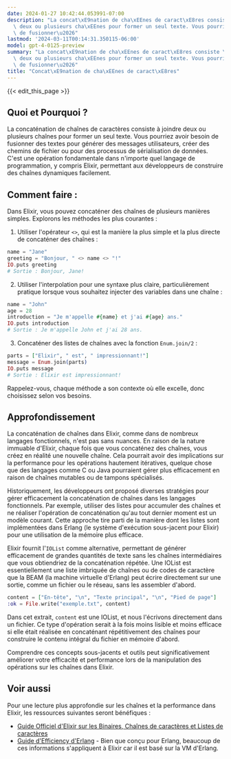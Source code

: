 ```yaml
---
date: 2024-01-27 10:42:44.053991-07:00
description: "La concat\xE9nation de cha\xEEnes de caract\xE8res consiste \xE0 joindre\
  \ deux ou plusieurs cha\xEEnes pour former un seul texte. Vous pourriez avoir besoin\
  \ de fusionner\u2026"
lastmod: '2024-03-11T00:14:31.350115-06:00'
model: gpt-4-0125-preview
summary: "La concat\xE9nation de cha\xEEnes de caract\xE8res consiste \xE0 joindre\
  \ deux ou plusieurs cha\xEEnes pour former un seul texte. Vous pourriez avoir besoin\
  \ de fusionner\u2026"
title: "Concat\xE9nation de cha\xEEnes de caract\xE8res"
---
```


{{< edit_this_page >}}

## Quoi et Pourquoi ?
La concaténation de chaînes de caractères consiste à joindre deux ou plusieurs chaînes pour former un seul texte. Vous pourriez avoir besoin de fusionner des textes pour générer des messages utilisateurs, créer des chemins de fichier ou pour des processus de sérialisation de données. C'est une opération fondamentale dans n'importe quel langage de programmation, y compris Elixir, permettant aux développeurs de construire des chaînes dynamiques facilement.

## Comment faire :
Dans Elixir, vous pouvez concaténer des chaînes de plusieurs manières simples. Explorons les méthodes les plus courantes :

1. Utiliser l'opérateur `<>`, qui est la manière la plus simple et la plus directe de concaténer des chaînes :

```elixir
name = "Jane"
greeting = "Bonjour, " <> name <> "!"
IO.puts greeting
# Sortie : Bonjour, Jane!
```

2. Utiliser l'interpolation pour une syntaxe plus claire, particulièrement pratique lorsque vous souhaitez injecter des variables dans une chaîne :

```elixir
name = "John"
age = 28
introduction = "Je m'appelle #{name} et j'ai #{age} ans."
IO.puts introduction
# Sortie : Je m'appelle John et j'ai 28 ans.
```

3. Concaténer des listes de chaînes avec la fonction `Enum.join/2` :

```elixir
parts = ["Elixir", " est", " impressionnant!"]
message = Enum.join(parts)
IO.puts message
# Sortie : Elixir est impressionnant!
```

Rappelez-vous, chaque méthode a son contexte où elle excelle, donc choisissez selon vos besoins.

## Approfondissement
La concaténation de chaînes dans Elixir, comme dans de nombreux langages fonctionnels, n'est pas sans nuances. En raison de la nature immuable d'Elixir, chaque fois que vous concaténez des chaînes, vous créez en réalité une nouvelle chaîne. Cela pourrait avoir des implications sur la performance pour les opérations hautement itératives, quelque chose que des langages comme C ou Java pourraient gérer plus efficacement en raison de chaînes mutables ou de tampons spécialisés.

Historiquement, les développeurs ont proposé diverses stratégies pour gérer efficacement la concaténation de chaînes dans les langages fonctionnels. Par exemple, utiliser des listes pour accumuler des chaînes et ne réaliser l'opération de concaténation qu'au tout dernier moment est un modèle courant. Cette approche tire parti de la manière dont les listes sont implémentées dans Erlang (le système d'exécution sous-jacent pour Elixir) pour une utilisation de la mémoire plus efficace.

Elixir fournit l'`IOList` comme alternative, permettant de générer efficacement de grandes quantités de texte sans les chaînes intermédiaires que vous obtiendriez de la concaténation répétée. Une IOList est essentiellement une liste imbriquée de chaînes ou de codes de caractère que la BEAM (la machine virtuelle d'Erlang) peut écrire directement sur une sortie, comme un fichier ou le réseau, sans les assembler d'abord.

```elixir
content = ["En-tête", "\n", "Texte principal", "\n", "Pied de page"]
:ok = File.write("exemple.txt", content)
```

Dans cet extrait, `content` est une IOList, et nous l'écrivons directement dans un fichier. Ce type d'opération serait à la fois moins lisible et moins efficace si elle était réalisée en concaténant répétitivement des chaînes pour construire le contenu intégral du fichier en mémoire d'abord.

Comprendre ces concepts sous-jacents et outils peut significativement améliorer votre efficacité et performance lors de la manipulation des opérations sur les chaînes dans Elixir.

## Voir aussi
Pour une lecture plus approfondie sur les chaînes et la performance dans Elixir, les ressources suivantes seront bénéfiques :

- [Guide Officiel d'Elixir sur les Binaires, Chaînes de caractères et Listes de caractères](https://elixir-lang.org/getting-started/binaries-strings-and-char-lists.html)
- [Guide d'Efficiency d'Erlang](http://erlang.org/doc/efficiency_guide/listHandling.html) - Bien que conçu pour Erlang, beaucoup de ces informations s'appliquent à Elixir car il est basé sur la VM d'Erlang.

